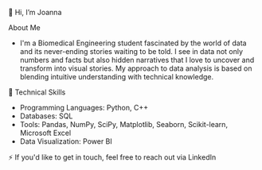 👋 Hi, I’m Joanna

About Me
- I'm a Biomedical Engineering student fascinated by the world of data and its never-ending stories waiting to be told. 
I see in data not only numbers and facts but also hidden narratives that I love to uncover and transform into visual stories. 
My approach to data analysis is based on blending intuitive understanding with technical knowledge.

👀 Technical Skills
- Programming Languages: Python, C++
- Databases: SQL
- Tools: Pandas, NumPy, SciPy, Matplotlib, Seaborn, Scikit-learn, Microsoft Excel
- Data Visualization: Power BI

⚡ If you'd like to get in touch, feel free to reach out via LinkedIn

